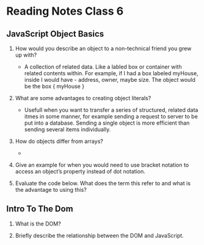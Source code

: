# Reading Notes Class 6

## JavaScript Object Basics

1. How would you describe an object to a non-technical friend you grew up with?

    * A collection of related data. Like a labled box or container with related contents within. For example, if I had a box labeled myHouse, inside I would have - address, owner, maybe size. The object would be the box { myHouse }

2. What are some advantages to creating object literals?

    * Usefull when you want to transfer a series of structured, related data itmes in some manner, for example sending a request to server to be put into a database. Sending a single object is more efficient than sending several items individually.

3. How do objects differ from arrays?

    * 

4. Give an example for when you would need to use bracket notation to access an object’s property instead of dot notation.

5. Evaluate the code below. What does the term this refer to and what is the advantage to using this?

## Intro To The Dom

1. What is the DOM?

2. Briefly describe the relationship between the DOM and JavaScript.